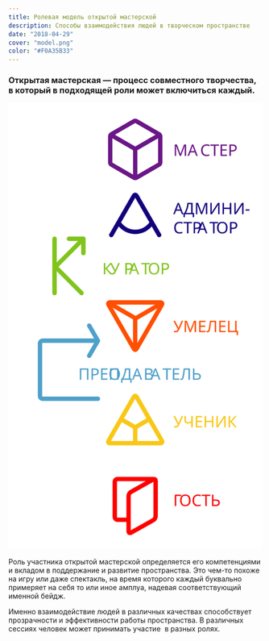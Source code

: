 ```yaml
---
title: Ролевая модель открытой мастерской
description: Способы взаимодействия людей в творческом пространстве
date: "2018-04-29"
cover: "model.png"
color: "#F0A35B33"
---
```


### Открытая мастерская — процесс совместного творчества, в который в подходящей роли может включиться каждый.

![](./roles.svg)

Роль участника открытой мастерской определяется его компетенциями и вкладом в поддержание и развитие пространства. Это чем-то похоже на игру или даже спектакль, на время которого каждый буквально примеряет на себя то или иное амплуа, надевая соответствующий именной бейдж.

Именно взаимодействие людей в различных качествах способствует прозрачности и эффективности работы пространства. В различных сессиях человек может принимать участие  в разных ролях.
